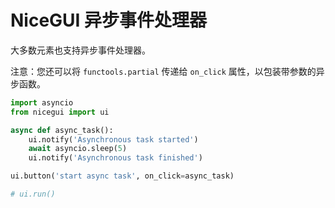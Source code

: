 # NiceGUI 异步事件处理器

大多数元素也支持异步事件处理器。

注意：您还可以将 `functools.partial` 传递给 `on_click` 属性，以包装带参数的异步函数。

```python
import asyncio
from nicegui import ui

async def async_task():
    ui.notify('Asynchronous task started')
    await asyncio.sleep(5)
    ui.notify('Asynchronous task finished')

ui.button('start async task', on_click=async_task)

# ui.run()
```
